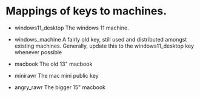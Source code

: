 # Mappings of keys to machines.

- windows11_desktop 
  The windows 11 machine.
  
- windows_machine
  A fairly old key, still used and distributed amongst existing machines.
  Generally, update this to the windows11_desktop key whenever possible

- macbook 
  The old 13" macbook

- minirawr
  The mac mini public key

- angry_rawr
  The bigger 15" macbook
